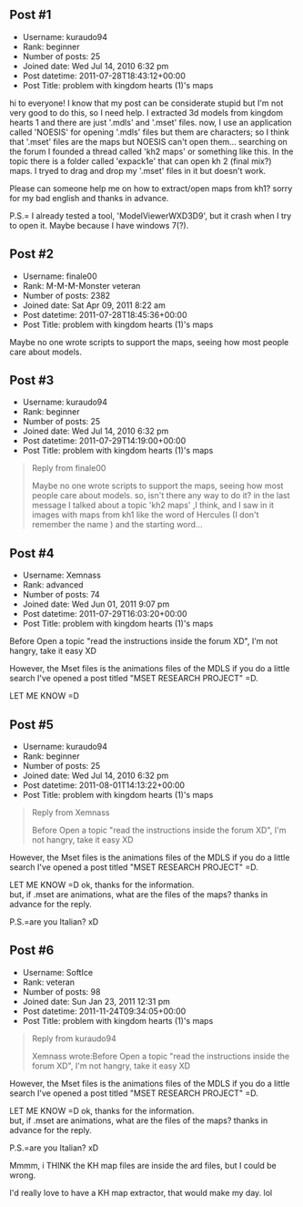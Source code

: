 ## Post #1
- Username: kuraudo94
- Rank: beginner
- Number of posts: 25
- Joined date: Wed Jul 14, 2010 6:32 pm
- Post datetime: 2011-07-28T18:43:12+00:00
- Post Title: problem with kingdom hearts (1)'s maps

hi to everyone!
I know that my post can be considerate stupid but I'm not very good to do this, so I need help.
I extracted 3d models from kingdom hearts 1 and there are just '.mdls' and '.mset' files.
now, I use an application called 'NOESIS' for opening '.mdls' files but them are characters; so I think that '.mset' files are the maps but NOESIS can't open them...
searching on the forum I founded a thread called 'kh2 maps' or something like this. In the topic there is a folder called 'expack1e' that can open kh 2 (final mix?) maps. I tryed to drag and drop my '.mset' files in it but doesn't work.

Please can someone help me on how to extract/open maps from kh1?
sorry for my bad english and thanks in advance.

P.S.= I already tested a tool, 'ModelViewerWXD3D9', but it crash when I try to open it. Maybe because I have windows 7(?).
## Post #2
- Username: finale00
- Rank: M-M-M-Monster veteran
- Number of posts: 2382
- Joined date: Sat Apr 09, 2011 8:22 am
- Post datetime: 2011-07-28T18:45:36+00:00
- Post Title: problem with kingdom hearts (1)'s maps

Maybe no one wrote scripts to support the maps, seeing how most people care about models.
## Post #3
- Username: kuraudo94
- Rank: beginner
- Number of posts: 25
- Joined date: Wed Jul 14, 2010 6:32 pm
- Post datetime: 2011-07-29T14:19:00+00:00
- Post Title: problem with kingdom hearts (1)'s maps

> Reply from finale00
>
> Maybe no one wrote scripts to support the maps, seeing how most people care about models.
so, isn't there any way to do it?
in the last message I talked about a topic 'kh2 maps' ,I think, and I saw in it images with maps from kh1 like the word of Hercules (I don't remember the name  ) and the starting word...
## Post #4
- Username: Xemnass
- Rank: advanced
- Number of posts: 74
- Joined date: Wed Jun 01, 2011 9:07 pm
- Post datetime: 2011-07-29T16:03:20+00:00
- Post Title: problem with kingdom hearts (1)'s maps

Before Open a topic "read the instructions inside the forum XD", I'm not hangry, take it easy XD

However, the Mset files is the animations files of the MDLS if you do a little search I've opened a post titled "MSET RESEARCH PROJECT" =D.


LET ME KNOW =D
## Post #5
- Username: kuraudo94
- Rank: beginner
- Number of posts: 25
- Joined date: Wed Jul 14, 2010 6:32 pm
- Post datetime: 2011-08-01T14:13:22+00:00
- Post Title: problem with kingdom hearts (1)'s maps

> Reply from Xemnass
>
> Before Open a topic "read the instructions inside the forum XD", I'm not hangry, take it easy XD

However, the Mset files is the animations files of the MDLS if you do a little search I've opened a post titled "MSET RESEARCH PROJECT" =D.


LET ME KNOW =D
ok, thanks for the information.  
but, if .mset are animations, what are the files of the maps?
thanks in advance for the reply.

P.S.=are you Italian? xD
## Post #6
- Username: SoftIce
- Rank: veteran
- Number of posts: 98
- Joined date: Sun Jan 23, 2011 12:31 pm
- Post datetime: 2011-11-24T09:34:05+00:00
- Post Title: problem with kingdom hearts (1)'s maps

> Reply from kuraudo94
>
> Xemnass wrote:Before Open a topic "read the instructions inside the forum XD", I'm not hangry, take it easy XD

However, the Mset files is the animations files of the MDLS if you do a little search I've opened a post titled "MSET RESEARCH PROJECT" =D.


LET ME KNOW =D
ok, thanks for the information.  
but, if .mset are animations, what are the files of the maps?
thanks in advance for the reply.

P.S.=are you Italian? xD

Mmmm, i THINK the KH map files are inside the ard files, but I could be wrong. 

I'd really love to have a KH map extractor, that would make my day. lol
